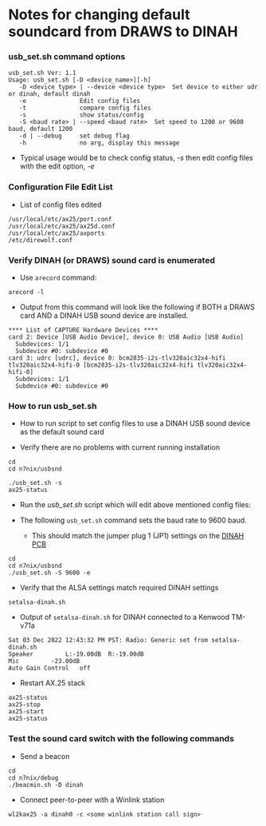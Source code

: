 # Notes for changing default soundcard from DRAWS to DINAH
### usb_set.sh command options
```
usb_set.sh Ver: 1.1
Usage: usb_set.sh [-D <device_name>][-h]
   -D <device type> | --device <device type>  Set device to either udr or dinah, default dinah
   -e               Edit config files
   -t               compare config files
   -s               show status/config
   -S <baud rate> | --speed <baud rate>  Set speed to 1200 or 9600 baud, default 1200
   -d | --debug     set debug flag
   -h               no arg, display this message
```
* Typical usage would be to check config status, _-s_ then edit config files with the edit option, _-e_

### Configuration File Edit List

* List of config files edited
```
/usr/local/etc/ax25/port.conf
/usr/local/etc/ax25/ax25d.conf
/usr/local/etc/ax25/axports
/etc/direwolf.conf
```

### Verify DINAH (or DRAWS) sound card is enumerated
* Use ```arecord``` command:
```
arecord -l
```
* Output from this command will look like the following if BOTH a DRAWS card AND a DINAH USB sound device are installed.
```
**** List of CAPTURE Hardware Devices ****
card 2: Device [USB Audio Device], device 0: USB Audio [USB Audio]
  Subdevices: 1/1
  Subdevice #0: subdevice #0
card 3: udrc [udrc], device 0: bcm2835-i2s-tlv320aic32x4-hifi tlv320aic32x4-hifi-0 [bcm2835-i2s-tlv320aic32x4-hifi tlv320aic32x4-hifi-0]
  Subdevices: 1/1
  Subdevice #0: subdevice #0
```

### How to run usb_set.sh
* How to run script to set config files to use a DINAH USB sound device as the default sound card

* Verify there are no problems with current running installation
```
cd
cd n7nix/usbsnd

./usb_set.sh -s
ax25-status
```

* Run the _usb_set.sh_ script which will edit above mentioned config files:

* The following ```usb_set.sh``` command sets the baud rate to 9600 baud.
  * This should match the jumper plug 1 (JP1) settings on the [DINAH PCB](https://kitsforhams.com/wp-content/uploads/2022/10/DINAH-V4-Construction-Manual_v4.0.pdf)
```
cd
cd n7nix/usbsnd
./usb_set.sh -S 9600 -e
```

* Verify that the ALSA settings match required DINAH settings
```
setalsa-dinah.sh
```
* Output of ```setalsa-dinah.sh``` for DINAH connected to a Kenwood TM-v71a
```
Sat 03 Dec 2022 12:43:32 PM PST: Radio: Generic set from setalsa-dinah.sh
Speaker			L:-19.00dB	R:-19.00dB
Mic			-23.00dB
Auto Gain Control	off
```
* Restart AX.25 stack
```
ax25-status
ax25-stop
ax25-start
ax25-status
```

### Test the sound card switch with the following commands
* Send a beacon

```
cd
cd n7nix/debug
./beacmin.sh -D dinah
```

* Connect peer-to-peer with a Winlink station
```
wl2kax25 -a dinah0 -c <some winlink station call sign>
```
